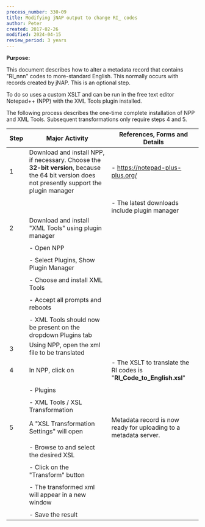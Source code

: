 ```yaml
---
process_number: 330-09
title: Modifying jNAP output to change RI_ codes
author: Peter
created: 2017-02-26
modified: 2024-04-15
review_period: 3 years
---
```


**Purpose:**



This document describes how to alter a metadata record that contains "RI_nnn" codes to more-standard English. This normally occurs with records created by jNAP. This is an optional step.



To do so uses a custom XSLT and can be run in the free text editor Notepad++ (NPP) with the XML Tools plugin installed.



The following process describes the one-time complete installation of NPP and XML Tools. Subsequent transformations only require steps 4 and 5.



| **Step** | **Major Activity** | **References, Forms and Details** |
| -------- | ------------------ | --------------------------------- |
| 1 | Download and install NPP, if necessary. Choose the **32-bit version**, because the 64 bit version does not presently support the plugin manager | - <https://notepad-plus-plus.org/> |
|  |  |  |
|  |  | - The latest downloads include plugin manager |
| 2 | Download and install "XML Tools" using plugin manager |  |
|  |  |  |
|  | - Open NPP |  |
|  |  |  |
|  | - Select Plugins, Show Plugin Manager |  |
|  |  |  |
|  | - Choose and install XML Tools |  |
|  |  |  |
|  | - Accept all prompts and reboots |  |
|  |  |  |
|  | - XML Tools should now be present on the dropdown Plugins tab |  |
| 3 | Using NPP, open the xml file to be translated |  |
| 4 | In NPP, click on | - The XSLT to translate the RI codes is "**RI_Code_to_English.xsl**" |
|  |  |  |
|  | - Plugins |  |
|  |  |  |
|  | - XML Tools / XSL Transformation |  |
| 5 | A "XSL Transformation Settings" will open | Metadata record is now ready for uploading to a metadata server. |
|  |  |  |
|  | - Browse to and select the desired XSL |  |
|  |  |  |
|  | - Click on the "Transform" button |  |
|  |  |  |
|  | - The transformed xml will appear in a new window |  |
|  |  |  |
|  | - Save the result |  |

